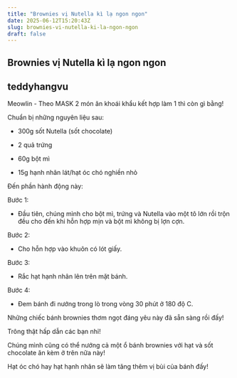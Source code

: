 ```yaml
---
title: "Brownies vị Nutella kì lạ ngon ngon"
date: 2025-06-12T15:20:43Z
slug: brownies-vi-nutella-ki-la-ngon-ngon
draft: false
---
```


## Brownies vị Nutella kì lạ ngon ngon

## teddyhangvu

Meowlin - Theo MASK
2 món ăn khoái khẩu kết hợp làm 1 thì còn gì bằng!

Chuẩn bị những nguyên liệu sau:



- 300g sốt Nutella (sốt chocolate)

- 2 quả trứng

- 60g bột mì

- 15g hạnh nhân lát/hạt óc chó nghiền nhỏ
 
 
Đến phần hành động này: 



 
 
Bước 1:

- Đầu tiên, chúng mình cho bột mì, trứng và Nutella vào một tô lớn rồi trộn đều cho đến khi hỗn hợp mịn và bột mì không bị lợn cợn.


 
 
Bước 2:

- Cho hỗn hợp vào khuôn có lót giấy.


 
 
Bước 3:

- Rắc hạt hạnh nhân lên trên mặt bánh.


Bước 4:

- Đem bánh đi nướng trong lò trong vòng 30 phút ở 180 độ C.


Những chiếc bánh brownies thơm ngọt đáng yêu này đã sẵn sàng rồi đấy!

Trông thật hấp dẫn các bạn nhỉ!



Chúng mình cũng có thể nướng cả một ổ bánh brownies với hạt và sốt chocolate ăn kèm ở trên nữa này!



Hạt óc chó hay hạt hạnh nhân sẽ làm tăng thêm vị bùi của bánh đấy!​
